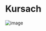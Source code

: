 # Kursach


![image](https://github.com/OlgaChubova205/Kursach/assets/112687883/40308c94-a715-4f7e-9295-6cc73c986225)
